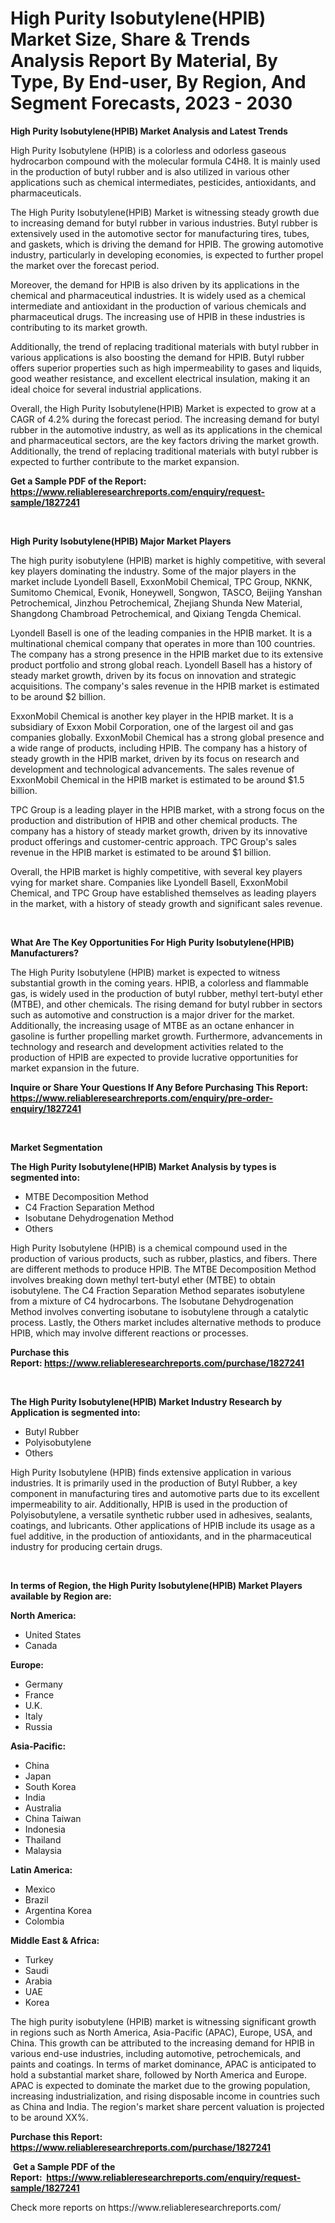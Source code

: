<p><h1>High Purity Isobutylene(HPIB) Market Size, Share & Trends Analysis Report By Material, By Type, By End-user, By Region, And Segment Forecasts, 2023 - 2030</h1></p><p><strong>High Purity Isobutylene(HPIB) Market Analysis and Latest Trends</strong></p>
<p><p>High Purity Isobutylene (HPIB) is a colorless and odorless gaseous hydrocarbon compound with the molecular formula C4H8. It is mainly used in the production of butyl rubber and is also utilized in various other applications such as chemical intermediates, pesticides, antioxidants, and pharmaceuticals.</p><p>The High Purity Isobutylene(HPIB) Market is witnessing steady growth due to increasing demand for butyl rubber in various industries. Butyl rubber is extensively used in the automotive sector for manufacturing tires, tubes, and gaskets, which is driving the demand for HPIB. The growing automotive industry, particularly in developing economies, is expected to further propel the market over the forecast period.</p><p>Moreover, the demand for HPIB is also driven by its applications in the chemical and pharmaceutical industries. It is widely used as a chemical intermediate and antioxidant in the production of various chemicals and pharmaceutical drugs. The increasing use of HPIB in these industries is contributing to its market growth.</p><p>Additionally, the trend of replacing traditional materials with butyl rubber in various applications is also boosting the demand for HPIB. Butyl rubber offers superior properties such as high impermeability to gases and liquids, good weather resistance, and excellent electrical insulation, making it an ideal choice for several industrial applications.</p><p>Overall, the High Purity Isobutylene(HPIB) Market is expected to grow at a CAGR of 4.2% during the forecast period. The increasing demand for butyl rubber in the automotive industry, as well as its applications in the chemical and pharmaceutical sectors, are the key factors driving the market growth. Additionally, the trend of replacing traditional materials with butyl rubber is expected to further contribute to the market expansion.</p></p>
<p><strong>Get a Sample PDF of the Report:&nbsp; <a href="https://www.reliableresearchreports.com/enquiry/request-sample/1827241">https://www.reliableresearchreports.com/enquiry/request-sample/1827241</a></strong></p>
<p>&nbsp;</p>
<p><strong>High Purity Isobutylene(HPIB) Major Market Players</strong></p>
<p><p>The high purity isobutylene (HPIB) market is highly competitive, with several key players dominating the industry. Some of the major players in the market include Lyondell Basell, ExxonMobil Chemical, TPC Group, NKNK, Sumitomo Chemical, Evonik, Honeywell, Songwon, TASCO, Beijing Yanshan Petrochemical, Jinzhou Petrochemical, Zhejiang Shunda New Material, Shangdong Chambroad Petrochemical, and Qixiang Tengda Chemical.</p><p>Lyondell Basell is one of the leading companies in the HPIB market. It is a multinational chemical company that operates in more than 100 countries. The company has a strong presence in the HPIB market due to its extensive product portfolio and strong global reach. Lyondell Basell has a history of steady market growth, driven by its focus on innovation and strategic acquisitions. The company's sales revenue in the HPIB market is estimated to be around $2 billion.</p><p>ExxonMobil Chemical is another key player in the HPIB market. It is a subsidiary of Exxon Mobil Corporation, one of the largest oil and gas companies globally. ExxonMobil Chemical has a strong global presence and a wide range of products, including HPIB. The company has a history of steady growth in the HPIB market, driven by its focus on research and development and technological advancements. The sales revenue of ExxonMobil Chemical in the HPIB market is estimated to be around $1.5 billion.</p><p>TPC Group is a leading player in the HPIB market, with a strong focus on the production and distribution of HPIB and other chemical products. The company has a history of steady market growth, driven by its innovative product offerings and customer-centric approach. TPC Group's sales revenue in the HPIB market is estimated to be around $1 billion.</p><p>Overall, the HPIB market is highly competitive, with several key players vying for market share. Companies like Lyondell Basell, ExxonMobil Chemical, and TPC Group have established themselves as leading players in the market, with a history of steady growth and significant sales revenue.</p></p>
<p>&nbsp;</p>
<p><strong>What Are The Key Opportunities For High Purity Isobutylene(HPIB) Manufacturers?</strong></p>
<p><p>The High Purity Isobutylene (HPIB) market is expected to witness substantial growth in the coming years. HPIB, a colorless and flammable gas, is widely used in the production of butyl rubber, methyl tert-butyl ether (MTBE), and other chemicals. The rising demand for butyl rubber in sectors such as automotive and construction is a major driver for the market. Additionally, the increasing usage of MTBE as an octane enhancer in gasoline is further propelling market growth. Furthermore, advancements in technology and research and development activities related to the production of HPIB are expected to provide lucrative opportunities for market expansion in the future.</p></p>
<p><strong>Inquire or Share Your Questions If Any Before Purchasing This Report: <a href="https://www.reliableresearchreports.com/enquiry/pre-order-enquiry/1827241">https://www.reliableresearchreports.com/enquiry/pre-order-enquiry/1827241</a></strong></p>
<p>&nbsp;</p>
<p><strong>Market Segmentation</strong></p>
<p><strong>The High Purity Isobutylene(HPIB) Market Analysis by types is segmented into:</strong></p>
<p><ul><li>MTBE Decomposition Method</li><li>C4 Fraction Separation Method</li><li>Isobutane Dehydrogenation Method</li><li>Others</li></ul></p>
<p><p>High Purity Isobutylene (HPIB) is a chemical compound used in the production of various products, such as rubber, plastics, and fibers. There are different methods to produce HPIB. The MTBE Decomposition Method involves breaking down methyl tert-butyl ether (MTBE) to obtain isobutylene. The C4 Fraction Separation Method separates isobutylene from a mixture of C4 hydrocarbons. The Isobutane Dehydrogenation Method involves converting isobutane to isobutylene through a catalytic process. Lastly, the Others market includes alternative methods to produce HPIB, which may involve different reactions or processes.</p></p>
<p><strong>Purchase this Report:&nbsp;<a href="https://www.reliableresearchreports.com/purchase/1827241">https://www.reliableresearchreports.com/purchase/1827241</a></strong></p>
<p>&nbsp;</p>
<p><strong>The High Purity Isobutylene(HPIB) Market Industry Research by Application is segmented into:</strong></p>
<p><ul><li>Butyl Rubber</li><li>Polyisobutylene</li><li>Others</li></ul></p>
<p><p>High Purity Isobutylene (HPIB) finds extensive application in various industries. It is primarily used in the production of Butyl Rubber, a key component in manufacturing tires and automotive parts due to its excellent impermeability to air. Additionally, HPIB is used in the production of Polyisobutylene, a versatile synthetic rubber used in adhesives, sealants, coatings, and lubricants. Other applications of HPIB include its usage as a fuel additive, in the production of antioxidants, and in the pharmaceutical industry for producing certain drugs.</p></p>
<p>&nbsp;</p>
<p><strong>In terms of Region, the High Purity Isobutylene(HPIB) Market Players available by Region are:</strong></p>
<p>
    <p> <strong> North America: </strong>
        <ul>
            <li>United States</li>
            <li>Canada</li>
        </ul>
        </p> 
    <p> <strong> Europe: </strong>
        <ul>
            <li>Germany</li>
            <li>France</li>
            <li>U.K.</li>
            <li>Italy</li>
            <li>Russia</li>
        </ul>
        </p> 
    <p> <strong> Asia-Pacific: </strong>
        <ul>
            <li>China</li>
            <li>Japan</li>
            <li>South Korea</li>
            <li>India</li>
            <li>Australia</li>
            <li>China Taiwan</li>
            <li>Indonesia</li>
            <li>Thailand</li>
            <li>Malaysia</li>
        </ul>
        </p> 
    <p> <strong> Latin America: </strong>
        <ul>
            <li>Mexico</li>
            <li>Brazil</li>
            <li>Argentina Korea</li>
            <li>Colombia</li>
        </ul>
        </p> 
    <p> <strong> Middle East & Africa: </strong>
        <ul>
            <li>Turkey</li>
            <li>Saudi</li>
            <li>Arabia</li>
            <li>UAE</li>
            <li>Korea</li>
        </ul>
    </p>
    </p>
<p><p>The high purity isobutylene (HPIB) market is witnessing significant growth in regions such as North America, Asia-Pacific (APAC), Europe, USA, and China. This growth can be attributed to the increasing demand for HPIB in various end-use industries, including automotive, petrochemicals, and paints and coatings. In terms of market dominance, APAC is anticipated to hold a substantial market share, followed by North America and Europe. APAC is expected to dominate the market due to the growing population, increasing industrialization, and rising disposable income in countries such as China and India. The region's market share percent valuation is projected to be around XX%.</p></p>
<p><strong>Purchase this Report: <a href="https://www.reliableresearchreports.com/purchase/1827241">https://www.reliableresearchreports.com/purchase/1827241</a></strong></p>
<p>&nbsp;<strong>Get a Sample PDF of the Report:&nbsp;&nbsp;<a href="https://www.reliableresearchreports.com/enquiry/request-sample/1827241">https://www.reliableresearchreports.com/enquiry/request-sample/1827241</a></strong></p>
<p><strong></strong></p>
<p>Check more reports on https://www.reliableresearchreports.com/</p>